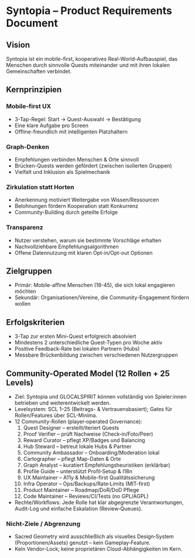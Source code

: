 # Syntopia – Product Requirements Document

## Vision
Syntopia ist ein mobile-first, kooperatives Real-World-Aufbauspiel, das Menschen durch sinnvolle Quests miteinander und mit ihren lokalen Gemeinschaften verbindet.

## Kernprinzipien

### Mobile-first UX
- 3-Tap-Regel: Start → Quest-Auswahl → Bestätigung
- Eine klare Aufgabe pro Screen
- Offline-freundlich mit intelligenten Platzhaltern

### Graph-Denken
- Empfehlungen verbinden Menschen & Orte sinnvoll
- Brücken-Quests werden gefördert (zwischen isolierten Gruppen)
- Vielfalt und Inklusion als Spielmechanik

### Zirkulation statt Horten
- Anerkennung motiviert Weitergabe von Wissen/Ressourcen
- Belohnungen fördern Kooperation statt Konkurrenz
- Community-Building durch geteilte Erfolge

### Transparenz
- Nutzer verstehen, warum sie bestimmte Vorschläge erhalten
- Nachvollziehbare Empfehlungsalgorithmen
- Offene Datennutzung mit klaren Opt-in/Opt-out Optionen

## Zielgruppen
- Primär: Mobile-affine Menschen (18-45), die sich lokal engagieren möchten
- Sekundär: Organisationen/Vereine, die Community-Engagement fördern wollen

## Erfolgskriterien
- 3-Tap zur ersten Mini-Quest erfolgreich absolviert
- Mindestens 2 unterschiedliche Quest-Typen pro Woche aktiv
- Positive Feedback-Rate bei lokalen Partnern (Hubs)
- Messbare Brückenbildung zwischen verschiedenen Nutzergruppen

## Community-Operated Model (12 Rollen + 25 Levels)
- Ziel: Syntopia und GLOCALSPIRIT können vollständig von Spieler:innen betrieben und weiterentwickelt werden.
- Levelsystem: SCL 1–25 (Beitrags- & Vertrauensbasiert); Gates für Rollen/Features über SCL-Minima.
- 12 Community-Rollen (player‑operated Governance):
  1) Quest Designer – erstellt/iteriert Quests
  2) Proof Verifier – prüft Nachweise (Check‑in/Foto/Peer)
  3) Reward Curator – pflegt XP/Badges und Balancing
  4) Hub Steward – betreut lokale Hubs & Partner
  5) Community Ambassador – Onboarding/Moderation lokal
  6) Cartographer – pflegt Map-Daten & Orte
  7) Graph Analyst – kuratiert Empfehlungsheuristiken (erklärbar)
  8) Profile Guide – unterstützt Profil‑Setup & I18n
  9) UX Maintainer – A11y & Mobile-first Qualitätssicherung
  10) Infra Operator – Ops/Backups/Rate‑Limits (MIT-first)
  11) Product Maintainer – Roadmap/DoR/DoD Pflege
  12) Code Maintainer – Reviews/CI/Tests (no GPL/AGPL)
- Rechte/Workflows: Jede Rolle hat klar abgegrenzte Verantwortungen, Audit-Log und einfache Eskalation (Review‑Queues).

### Nicht-Ziele / Abgrenzung
- Sacred Geometry wird ausschließlich als visuelles Design‑System (Proportionen/Assets) genutzt – kein Gameplay‑Feature.
- Kein Vendor-Lock; keine proprietären Cloud-Abhängigkeiten im Kern.

